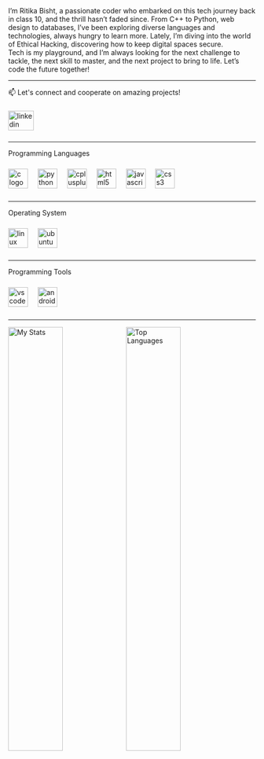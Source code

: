 <br clear="both">

###
I’m Ritika Bisht, a passionate coder who embarked on this tech journey back in class 10, and the thrill hasn’t faded since. From C++ to Python, web design to databases, I’ve been exploring diverse languages and technologies, always hungry to learn more. Lately, I’m diving into the world of Ethical Hacking, discovering how to keep digital spaces secure.  
Tech is my playground, and I’m always looking for the next challenge to tackle, the next skill to master, and the next project to bring to life. Let’s code the future together!  

<hr>
  📫 Let's connect and cooperate on amazing projects!</p>

###

<div align="left">
  <a href="https://www.linkedin.com/in/ritika-bisht-b82934224?utm_source=share&utm_campaign=share_via&utm_content=profile&utm_medium=android_app">
  <img src="https://raw.githubusercontent.com/maurodesouza/profile-readme-generator/master/src/assets/icons/social/linkedin/default.svg" width="52" height="40" alt="linkedin logo" />
  </a>
</div>

###
<hr>
<p align="left">Programming Languages</p>

###

<div align="left">
  <img src="https://cdn.jsdelivr.net/gh/devicons/devicon/icons/c/c-original.svg" height="40" alt="c logo"  />
  <img width="12" />
  <img src="https://cdn.jsdelivr.net/gh/devicons/devicon/icons/python/python-original.svg" height="40" alt="python logo"  />
  <img width="12" />
  <img src="https://cdn.jsdelivr.net/gh/devicons/devicon/icons/cplusplus/cplusplus-original.svg" height="40" alt="cplusplus logo"  />
  <img width="12" />
  <img src="https://cdn.jsdelivr.net/gh/devicons/devicon/icons/html5/html5-original.svg" height="40" alt="html5 logo"  />
  <img width="12" />
  <img src="https://cdn.jsdelivr.net/gh/devicons/devicon/icons/javascript/javascript-original.svg" height="40" alt="javascript logo"  />
  <img width="12" />
  <img src="https://cdn.jsdelivr.net/gh/devicons/devicon/icons/css3/css3-original.svg" height="40" alt="css3 logo"  />
</div>

###
<hr>
<p align="left">Operating System</p>

###

<div align="left">
  <img src="https://cdn.jsdelivr.net/gh/devicons/devicon/icons/linux/linux-original.svg" height="40" alt="linux logo"  />
  <img width="12" />
  <img src="https://cdn.jsdelivr.net/gh/devicons/devicon/icons/ubuntu/ubuntu-plain.svg" height="40" alt="ubuntu logo"  />
</div>

###

<hr>
<p align="left">Programming Tools</p>

###

<div align="left">
  <img src="https://cdn.jsdelivr.net/gh/devicons/devicon/icons/vscode/vscode-original.svg" height="40" alt="vscode logo"  />
  <img width="12" />
  <img src="https://cdn.jsdelivr.net/gh/devicons/devicon/icons/androidstudio/androidstudio-original.svg" height="40" alt="androidstudio logo"  />

 </div>

###  
<hr>
<img alt="My Stats" align="left" width="47%" src= "https://github-readme-stats.vercel.app/api?username=ritika18b&show_icons=true&theme=highcontrast&rank_icon=github" />

<img alt="Top Languages"  align="left" width="47%" src= "https://github-readme-stats.vercel.app/api/top-langs/?username=ritika18b&layout=compact"/>  
   
   

